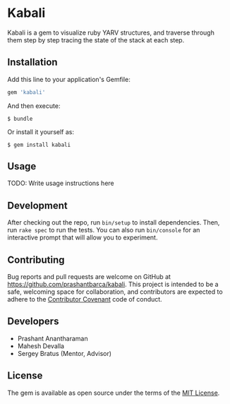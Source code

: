 # Kabali

Kabali is a gem to visualize ruby YARV structures, and traverse through them step by step tracing the state of the stack at each step.

## Installation

Add this line to your application's Gemfile:

```ruby
gem 'kabali'
```

And then execute:

    $ bundle

Or install it yourself as:

    $ gem install kabali

## Usage

TODO: Write usage instructions here

## Development

After checking out the repo, run `bin/setup` to install dependencies. Then, run `rake spec` to run the tests. You can also run `bin/console` for an interactive prompt that will allow you to experiment.

## Contributing

Bug reports and pull requests are welcome on GitHub at https://github.com/prashantbarca/kabali. This project is intended to be a safe, welcoming space for collaboration, and contributors are expected to adhere to the [Contributor Covenant](http://contributor-covenant.org) code of conduct.

## Developers

* Prashant Anantharaman
* Mahesh Devalla
* Sergey Bratus (Mentor, Advisor)
## License

The gem is available as open source under the terms of the [MIT License](http://opensource.org/licenses/MIT).

